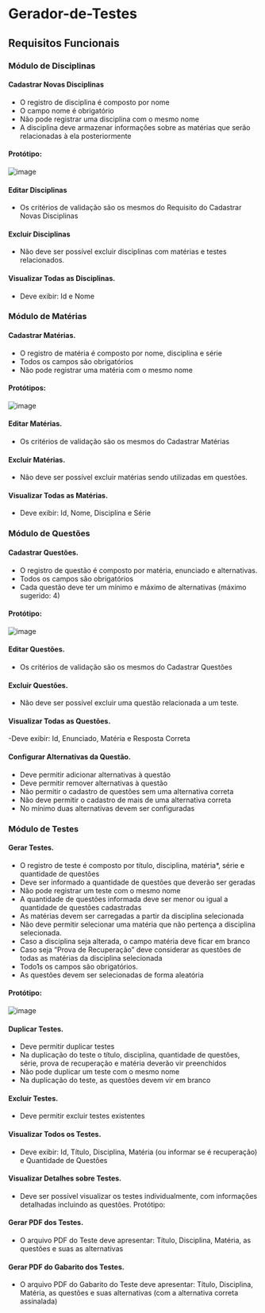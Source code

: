 # Gerador-de-Testes

## Requisitos Funcionais

### Módulo de Disciplinas

#### Cadastrar Novas Disciplinas

- O registro de disciplina é composto por nome
- O campo nome é obrigatório
- Não pode registrar uma disciplina com o mesmo nome
- A disciplina deve armazenar informações sobre as matérias que serão relacionadas à ela posteriormente
#### Protótipo:
![image](https://github.com/Good-of-Void/Gerador-de-Testes/assets/160282205/838a2a19-3c32-4685-94ed-ba334a724421)

#### Editar Disciplinas

- Os critérios de validação são os mesmos do Requisito do Cadastrar Novas Disciplinas
  
#### Excluir Disciplinas

- Não deve ser possível excluir disciplinas com matérias e testes relacionados.
  
#### Visualizar Todas as Disciplinas.

- Deve exibir: Id e Nome
  
### Módulo de Matérias

#### Cadastrar Matérias.

- O registro de matéria é composto por nome, disciplina e série
- Todos os campos são obrigatórios
- Não pode registrar uma matéria com o mesmo nome
#### Protótipos:
![image](https://github.com/Good-of-Void/Gerador-de-Testes/assets/160282205/2384db62-2f65-4027-b7bf-84d8ac4fae9b)

#### Editar Matérias.

- Os critérios de validação são os mesmos do Cadastrar Matérias
#### Excluir Matérias.

- Não deve ser possível excluir matérias sendo utilizadas em questões.
  
#### Visualizar Todas as Matérias.

- Deve exibir: Id, Nome, Disciplina e Série



### Módulo de Questões
#### Cadastrar Questões.

- O registro de questão é composto por matéria, enunciado e alternativas.
- Todos os campos são obrigatórios
- Cada questão deve ter um mínimo e máximo de alternativas (máximo sugerido: 4)
#### Protótipo:
![image](https://github.com/Good-of-Void/Gerador-de-Testes/assets/160282205/ea6c4097-8ce3-4390-9177-f59cbc685cd8)


#### Editar Questões.

- Os critérios de validação são os mesmos do Cadastrar Questões
####  Excluir Questões.

- Não deve ser possível excluir uma questão relacionada a um teste.
####  Visualizar Todas as Questões.

 -Deve exibir: Id, Enunciado, Matéria e Resposta Correta
####  Configurar Alternativas da Questão.

- Deve permitir adicionar alternativas à questão
- Deve permitir remover alternativas à questão
- Não permitir o cadastro de questões sem uma alternativa correta
- Não deve permitir o cadastro de mais de uma alternativa correta
- No mínimo duas alternativas devem ser configuradas

### Módulo de Testes
#### Gerar Testes.

- O registro de teste é composto por título, disciplina, matéria*, série e quantidade de questões
- Deve ser informado a quantidade de questões que deverão ser geradas
- Não pode registrar um teste com o mesmo nome
- A quantidade de questões informada deve ser menor ou igual a quantidade de questões cadastradas
- As matérias devem ser carregadas a partir da disciplina selecionada
- Não deve permitir selecionar uma matéria que não pertença a disciplina selecionada.
- Caso a disciplina seja alterada, o campo matéria deve ficar em branco
- Caso seja “Prova de Recuperação” deve considerar as questões de todas as matérias da disciplina selecionada
- Todo1s os campos são obrigatórios.
- As questões devem ser selecionadas de forma aleatória
#### Protótipo:
![image](https://github.com/Good-of-Void/Gerador-de-Testes/assets/160282205/c9ad1c99-725b-4a7a-b825-3714df81311d)


#### Duplicar Testes.

- Deve permitir duplicar testes
- Na duplicação do teste o título, disciplina, quantidade de questões, série, prova de recuperação e matéria deverão vir preenchidos
- Não pode duplicar um teste com o mesmo nome
- Na duplicação do teste, as questões devem vir em branco

#### Excluir Testes.

- Deve permitir excluir testes existentes
#### Visualizar Todos os Testes.

- Deve exibir: Id, Título, Disciplina, Matéria (ou informar se é recuperação) e Quantidade de Questões
#### Visualizar Detalhes sobre Testes.

- Deve ser possível visualizar os testes individualmente, com informações detalhadas incluindo as questões.
		Protótipo:
		

#### Gerar PDF dos Testes.

- O arquivo PDF do Teste deve apresentar: Título, Disciplina, Matéria, as questões e suas as alternativas
#### Gerar PDF do Gabarito dos Testes.

- O arquivo PDF do Gabarito do Teste deve apresentar: Título, Disciplina, Matéria, as questões e suas alternativas (com a alternativa correta assinalada)
